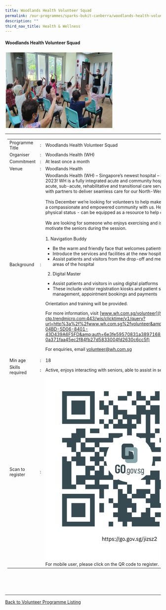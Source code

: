 ```yaml
---
title: Woodlands Health Volunteer Squad
permalink: /our-programmes/sparks-bukit-canberra/woodlands-health-volunteer-squad/
description: ""
third_nav_title: Health & Wellness
---
```

#### Woodlands Health Volunteer Squad

<img style="width:350px;height:250px;" src="/images/SPARKS@Bukit%20Canberra/exercise%20facilitator.png">
<table width="100%" border="0">
	<tbody><tr>
			 <td width="60%">
			<table width="100%" border="0">
				<tbody><tr>
					<td width="20%">
						Programme Title
					</td>
					<td width="5%">
						:
					</td>
					<td>
						Woodlands Health Volunteer Squad 
					</td>
				</tr>
					<tr><td width="20%">
						Organiser
					</td>
					<td width="5%">
						:
					</td>
					<td>
						Woodlands Health (WH)
					</td>
				</tr>
				<tr>
					<td width="20%">
						Commitment
					</td>
					<td width="5%">
						:
					</td>
					<td width="75%">
         At least once a month
					</td>
				</tr>
				<tr>
					<td width="20%">
					 Venue
					</td>
					<td width="5%">
						:
					</td>
					<td width="75%">
					   Woodlands Health
					</td>
				</tr>
				<tr>
					<td width="20%">
						Background
					</td>
					<td width="5%">
						:
					</td>
					<td width="75%">
						       Woodlands Health (WH) – Singapore’s newest hospital – is opening in December 2023! WH is a fully integrated acute and community hospital. We offer a range of acute, sub-acute, rehabilitative and transitional care services, working closely with partners to deliver seamless care for our North-Western community. <br><br>
This December we’re looking for volunteers to help make a positive impact to build a compassionate and empowered community with us. Here are the roles available: physical status - can be equipped as a resource to help others.<br><br>
We are looking for someone who enjoys exercising and is able to join in and motivate the seniors during the session.<br><br>						    
1.  Navigation Buddy

*   Be the warm and friendly face that welcomes patients and visitors
*   Introduce the services and facilities at the new hospital
*   Assist patients and visitors from the drop-off and meeting points to other areas of the hospital<br>						
2.  Digital Master
*   Assist patients and visitors in using digital platforms
*   These include visitor registration kiosks and patient service stations for queue management, appointment bookings and payments<br>
						
Orientation and training will be provided.

For more information, visit [www.wh.com.sg/volunteer](https://imsva91-ctp.trendmicro.com:443/wis/clicktime/v1/query?url=http%3a%2f%2fwww.wh.com.sg%2fvolunteer&amp;umid=D4E719CA-04BD-5D06-8401-43D439A6F5FD&amp;auth=6e3fe59570831a389716849e93b5d483c90c3fe4-0a371faa45ec2f84fb27d5833004fd2630c6cc5f)

For enquiries, email [volunteer@wh.com.sg](mailto:volunteer@wh.com.sg)
					</td>
				</tr>
				<tr>
					<td width="20%">
						Min age
					</td>
					<td width="5%">
						:
					</td>
					<td width="75%">
						18
					</td>
				</tr>
		<tr>
					<td width="20%">
						Skills required
					</td>
					<td width="5%">
						:
					</td>
					<td>
						  Active, enjoys interacting with seniors, able to assist in setting up the event.
			</td>
				</tr>
		<tr>
					<td width="20%">
						Scan to register
					</td>
					<td width="5%">
						:
					</td>
					<td><a href="https://form.gov.sg/62a6eee55154a800146d3554">
						<img style="width=60px;height=60px;" src="/images/SPARKS@Bukit%20Canberra/exercise%20facilitator%20qr.png"></a><br>
						For mobile user, please click on the QR code to register.
			</td>
				</tr>
</tbody></table>


<br>
			<br>
			<br>
			<br>
			
</td></tr></tbody></table>
<a href="/our-programmes/sparks-bukit-canberra/volunteering-opportunities/">
	Back to Volunteer Programme Listing</a>